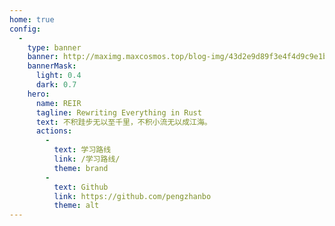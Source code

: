 ```yaml
---
home: true
config:
  -
    type: banner
    banner: http://maximg.maxcosmos.top/blog-img/43d2e9d89f3e4f4d9c9e1b58e507e1a7.jpg
    bannerMask:
      light: 0.4
      dark: 0.7
    hero:
      name: REIR
      tagline: Rewriting Everything in Rust
      text: 不积跬步无以至千里，不积小流无以成江海。
      actions:
        -
          text: 学习路线
          link: /学习路线/
          theme: brand
        -
          text: Github
          link: https://github.com/pengzhanbo
          theme: alt
---
```

